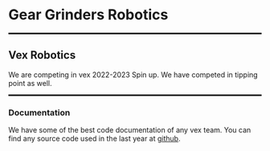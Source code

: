 # Gear Grinders Robotics

<hr style="border: 1px solid black">

## Vex Robotics

We are competing in vex 2022-2023 Spin up.
We have competed in tipping point as well.

<hr style="border: 1px solid black">

### Documentation

We have some of the best code documentation of any vex team.
You can find any source code used in the last year at [github](https://github.com/GearGrindersRobotics).
